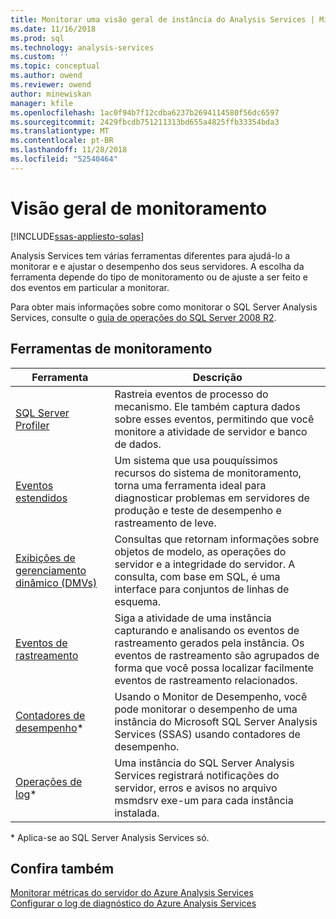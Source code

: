 ```yaml
---
title: Monitorar uma visão geral de instância do Analysis Services | Microsoft Docs
ms.date: 11/16/2018
ms.prod: sql
ms.technology: analysis-services
ms.custom: ''
ms.topic: conceptual
ms.author: owend
ms.reviewer: owend
author: minewiskan
manager: kfile
ms.openlocfilehash: 1ac0f94b7f12cdba6237b2694114580f56dc6597
ms.sourcegitcommit: 2429fbcdb751211313bd655a4825ffb33354bda3
ms.translationtype: MT
ms.contentlocale: pt-BR
ms.lasthandoff: 11/28/2018
ms.locfileid: "52540464"
---
```

# <a name="monitoring-overview"></a>Visão geral de monitoramento
[!INCLUDE[ssas-appliesto-sqlas](../../includes/ssas-appliesto-sqlas-all-aas.md)]

Analysis Services tem várias ferramentas diferentes para ajudá-lo a monitorar e e ajustar o desempenho dos seus servidores. A escolha da ferramenta depende do tipo de monitoramento ou de ajuste a ser feito e dos eventos em particular a monitorar.

Para obter mais informações sobre como monitorar o SQL Server Analysis Services, consulte o [guia de operações do SQL Server 2008 R2](http://go.microsoft.com/fwlink/?LinkID=225539).  
  
## <a name="monitoring-tools"></a>Ferramentas de monitoramento  

|Ferramenta  |Descrição  |
|---------|---------|
|[SQL Server Profiler](../../analysis-services/instances/use-sql-server-profiler-to-monitor-analysis-services.md)      |   Rastreia eventos de processo do mecanismo. Ele também captura dados sobre esses eventos, permitindo que você monitore a atividade de servidor e banco de dados.      |
| [Eventos estendidos](../../analysis-services/instances/monitor-analysis-services-with-sql-server-extended-events.md)     |   Um sistema que usa pouquíssimos recursos do sistema de monitoramento, torna uma ferramenta ideal para diagnosticar problemas em servidores de produção e teste de desempenho e rastreamento de leve.       |
| [Exibições de gerenciamento dinâmico &#40;DMVs&#41;](../../analysis-services/instances/use-dynamic-management-views-dmvs-to-monitor-analysis-services.md)      |   Consultas que retornam informações sobre objetos de modelo, as operações do servidor e a integridade do servidor. A consulta, com base em SQL, é uma interface para conjuntos de linhas de esquema.      |
| [Eventos de rastreamento](https://docs.microsoft.com/bi-reference/trace-events/analysis-services-trace-events)     |  Siga a atividade de uma instância capturando e analisando os eventos de rastreamento gerados pela instância. Os eventos de rastreamento são agrupados de forma que você possa localizar facilmente eventos de rastreamento relacionados.        |
|   [Contadores de desempenho](../../analysis-services/instances/performance-counters-ssas.md)\*    |    Usando o Monitor de Desempenho, você pode monitorar o desempenho de uma instância do Microsoft SQL Server Analysis Services (SSAS) usando contadores de desempenho.     |
|[Operações de log](../../analysis-services/instances/performance-counters-ssas.md)\*|Uma instância do SQL Server Analysis Services registrará notificações do servidor, erros e avisos no arquivo msmdsrv exe-um para cada instância instalada. |

\* Aplica-se ao SQL Server Analysis Services só.

## <a name="see-also"></a>Confira também

[Monitorar métricas do servidor do Azure Analysis Services](https://docs.microsoft.com/azure/analysis-services/analysis-services-monitor)   
[Configurar o log de diagnóstico do Azure Analysis Services](https://docs.microsoft.com/azure/analysis-services/analysis-services-logging)
